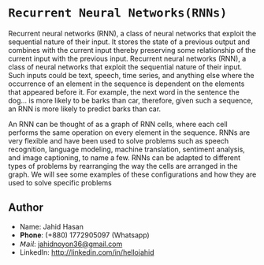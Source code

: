 # `Recurrent Neural Networks(RNNs)`

Recurrent neural networks (RNN), a class of neural networks that exploit the sequential nature of their input. It stores the state of a previous output and combines with the current input thereby preserving some relationship of the current input with the previous input. Recurrent neural networks (RNN), a class of neural networks that exploit the sequential nature of their input. Such inputs could be text, speech, time series, and anything else where the occurrence of an element in the sequence is dependent on the elements that appeared before it. For example, the next word in the sentence the dog... is more likely to be barks than car, therefore, given such a sequence, an RNN is more likely to predict barks than car.

An RNN can be thought of as a graph of RNN cells, where each cell performs the same operation on every element in the sequence. RNNs are very flexible and have been used to solve problems such as speech recognition, language modeling, machine translation, sentiment analysis, and image captioning, to name a few. RNNs can be adapted to different types of problems by rearranging the way the cells are arranged in the graph. We will see some examples of these configurations and how they are used to solve specific problems

## Author
+ Name: Jahid Hasan
+ 𝐏𝐡𝐨𝐧𝐞:   (+880) 1772905097 (Whatsapp)
+ 𝘔𝘢𝘪𝘭:     jahidnoyon36@gmail.com
+ LinkedIn: http://linkedin.com/in/hellojahid
